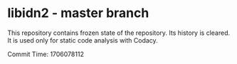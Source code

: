 # libidn2 - master branch

This repository contains frozen state of the repository.
Its history is cleared. It is used only for static code
analysis with Codacy.

Commit Time: 1706078112
